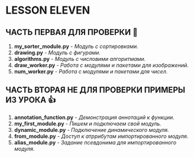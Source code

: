 # LESSON ELEVEN
## ЧАСТЬ ПЕРВАЯ ДЛЯ ПРОВЕРКИ  :metal:
1. __my_sorter_module.py__    - _Модуль с сортировками._
2. __drawing.py__             - _Модуль с фигурами._
3. __algorithms.py__          - _Модуль с числовими алгоритмами._
4. __draw_worker.py__         - _Работа с модулями и пакетами для изображений._
5. __num_worker.py__          - _Работа с модулями и пакетами для чисел._

## ЧАСТЬ ВТОРАЯ НЕ ДЛЯ ПРОВЕРКИ ПРИМЕРЫ ИЗ УРОКА  :+1:
1. __annotation_function.py__ - _Демонстрация  аннотаций к функции._
2. __my_first_module.py__     - _Пишем и подключаем свой модуль._
3. __dynamic_module.py__      - _Подключение динамического модуля._
4. __from_module.py__         - _Доступ к атррибутам импортированного модуля._
5. __alias_module.py__        - _Задание псевдонима для импортированного модуля._

